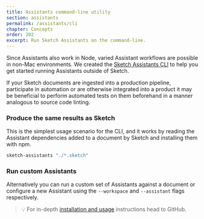 ```yaml
---
title: Assistants command-line utility
section: assistants
permalink: /assistants/cli
chapter: Concepts
order: 202
excerpt: Run Sketch Assistants on the command-line.
---
```


Since Assistants also work in Node, varied Assistant workflows are possible in non-Mac environments. We created the [Sketch Assistants CLI](https://github.com/sketch-hq/sketch-assistants/tree/main/packages/cli) to help you get started running Assistants outside of Sketch.

If your Sketch documents are ingested into a production pipeline, participate in automation or are otherwise integrated into a product it may be beneficial to perform automated tests on them beforehand in a manner analogous to source code linting.

### Produce the same results as Sketch

This is the simplest usage scenario for the CLI, and it works by reading the Assistant dependencies added to a document by Sketch and installing them with npm.

```sh
sketch-assistants "./*.sketch"
```

### Run custom Assistants

Alternatively you can run a custom set of Assistants against a document or configure a new Assistant using the `--workspace` and `--assistant` flags respectively.

> 💡 For in-depth [installation and usage](https://github.com/sketch-hq/sketch-assistants/tree/main/packages/cli) instructions head to GitHub.
